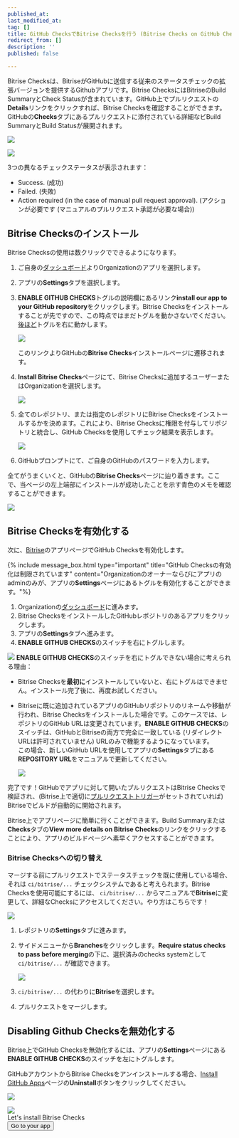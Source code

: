 ```yaml
---
published_at:
last_modified_at:
tag: []
title: GitHub ChecksでBitrise Checksを行う (Bitrise Checks on GitHub Checks)
redirect_from: []
description: ''
published: false

---
```

Bitrise Checksは、BitriseがGitHubに送信する従来のステータスチェックの拡張バージョンを提供するGithubアプリです。Bitrise ChecksにはBitriseのBuild SummaryとCheck Statusが含まれています。GitHub上でプルリクエストの**Details**リンクをクリックすれば、Bitrise Checksを確認することができます。GitHubの**Checks**タブにあるプルリクエストに添付されている詳細なビBuild SummaryとBuild Statusが展開されます。

![](/img/all-checks-have-passed.png)

![](/img/bitrise-summary-gh-checks.jpg)

3つの異なるチェックステータスが表示されます：

* Success. (成功)
* Failed. (失敗)
* Action required (in the case of manual pull request approval). (アクションが必要です (マニュアルのプルリクエスト承認が必要な場合))

## Bitrise Checksのインストール

Bitrise Checksの使用は数クリックでできるようになります。

1. ご自身の[ダッシュボード](https://app.bitrise.io/dashboard/builds)よりOrganizationのアプリを選択します。
2. アプリの**Settings**タブを選択します。
3. **ENABLE GITHUB CHECKS**トグルの説明欄にあるリンク**install our app to your GitHub repository**をクリックします。Bitrise Checksをインストールすることが先ですので、この時点ではまだトグルを動かさないでください。[後ほど](/github-checks/#enabling-github-checks)トグルを右に動かします。

   ![](/img/disabled-toggle-githubchekcs.jpg)

   このリンクよりGitHubの**Bitrise Checks**インストールページに遷移されます。
4. **Install Bitrise Checks**ページにて、Bitrise Checksに追加するユーザーまたはOrganizationを選択します。

   ![](/img/install-bitrise-checks.jpg)
5. 全てのレポジトリ、または指定のレポジトリにBitrise Checksをインストールするかを決めます。これにより、Bitrise Checksに権限を付与してリポジトリと統合し、GitHub Checksを使用してチェック結果を表示します。

   ![](/img/install-bitrise-checks.jpg.png)
6. GitHubプロンプトにて、ご自身のGitHubのパスワードを入力します。

全てがうまくいくと、GitHubの**Bitrise Checks**ページに辿り着きます。ここで、当ページの左上端部にインストールが成功したことを示す青色のメモを確認することができます。

![](/img/installed-bitrise-checks.jpg)

## Bitrise Checksを有効化する

次に、[Bitrise](https://app.bitrise.io/dashboard/builds)のアプリページでGitHub Checksを有効化します。

{% include message_box.html type="important" title="GitHub Checksの有効化は制限されています" content="Organizationのオーナーならびにアプリのadminのみが、アプリの**Settings**ページにあるトグルを有効化することができます。"%}

1. Organizationの[ダッシュボード](https://app.bitrise.io/dashboard/builds)に進みます。
2. Bitrise ChecksをインストールしたGitHubレポジトリのあるアプリをクリックします。
3. アプリの**Settings**タブへ進みます。
4. **ENABLE GITHUB CHECKS**のスイッチを右にトグルします。

![](/img/enabled-toggle-githubchecks.jpg) **ENABLE GITHUB CHECKS**のスイッチを右にトグルできない場合に考えられる理由：

* Bitrise Checksを**最初に**インストールしていないと、右にトグルはできません。インストール完了後に、再度お試しください。
* Bitriseに既に追加されているアプリのGitHubリポジトリのリネームや移動が行われ、Bitrise Checksをインストールした場合です。このケースでは、レポジトリのGitHub URLは変更されています。**ENABLE GITHUB CHECKS**のスイッチは、GitHubとBitriseの両方で完全に一致している (リダイレクトURLは許可されていません) URLのみで機能するようになっています。  
  この場合、新しいGitHub URLを使用してアプリの**Settings**タブにある**REPOSITORY URL**をマニュアルで更新してください。

  ![](/img/repository-url-change.jpg)

完了です！GitHubでアプリに対して開いたプルリクエストはBitrise Checksで検証され、(Bitrise上で適切に[プルリクエストトリガー](/jp/builds/triggering-builds/trigger-pull-request/)がセットされていれば) Bitriseでビルドが自動的に開始されます。

Bitrise上でアプリページに簡単に行くことができます。Build Summaryまたは**Checks**タブの**View more details on Bitrise Checks**のリンクをクリックすることにより、アプリのビルドページへ素早くアクセスすることができます。

### Bitrise Checksへの切り替え

マージする前にプルリクエストでステータスチェックを既に使用している場合、それは `ci/bitrise/...` チェックシステムであると考えられます。Bitrise Checksを使用可能にするには、 `ci/bitrise/...` からマニュアルで**Bitrise**に変更して、詳細なChecksにアクセスしてください。やり方はこちらです！

![](/img/checks-pending.png)

1. レポジトリの**Settings**タブに進みます。
2. サイドメニューから**Branches**をクリックします。**Require status checks to pass before merging**の下に、選択済みのchecks systemとして `ci/bitrise/...` が確認できます。

   ![](/img/require-status-checks.png)
3.  `ci/bitrise/...` の代わりに**Bitrise**を選択します。
4. プルリクエストをマージします。

## Disabling Github Checksを無効化する

Bitrise上でGitHub Checksを無効化するには、アプリの**Settings**ページにある**ENABLE GITHUB CHECKS**のスイッチを左にトグルします。

GitHubアカウントからBitrise Checksをアンインストールする場合、[Install GitHub Apps]()ページの**Uninstall**ボタンをクリックしてください。

![](/img/disable-ghckecks.jpg)

<div class="banner"> <img src="/assets/images/banner-bg-888x170.png" style="border: none;"> <div class="deploy-text">Let's install Bitrise Checks</div> <a target="_blank" href="[https://app.bitrise.io/dashboard/builds](https://app.bitrise.io/dashboard/builds "https://app.bitrise.io/dashboard/builds")"><button class="button">Go to your app</button></a> </div>
